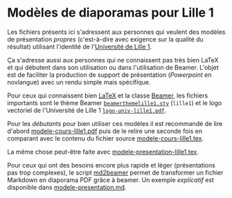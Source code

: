 # Modèles de diaporamas pour Lille 1

Les fichiers présents ici s'adressent aux personnes qui veulent des modèles de
présentation *propres* (c'est-à-dire avec exigence sur la qualité du résultat)
utilisant l'identité de l'[Université de Lille 1](http://www.univ-lille1.fr).

Ça s'adresse aussi aux personnes qui ne connaissent pas très bien LaTeX et qui
débutent dans son utilisation ou dans l'utilisation de Beamer. L'objet est de
faciliter la production de support de présentation (*Powerpoint* en novlangue)
avec un rendu simple mais spécifique.

Pour ceux qui connaissent bien [LaTeX](http://www.latex-project.org) et la
classe [Beamer](https://bitbucket.org/rivanvx/beamer/wiki/Home), les fichiers
importants sont le thème Beamer
[`beamerthemelille1.sty`](beamerthemelille1.sty) (`lille1`) et le logo
vectoriel de l'Université de Lille 1
[`logo-univ-lille1.pdf`](logo-univ-lille1.pdf).

Pour les *débutants* pour bien utiliser ces modèles il est recommandé de lire
d'abord [modele-cours-lille1.pdf](modele-cours-lille1.pdf) puis de le relire
une seconde fois en comparant avec le contenu du fichier source
[modele-cours-lille1.tex](modele-cours-lille1.tex).

La même chose peut-être faite avec
[modele-presentation-lille1.tex](modele-presentation-lille1.tex).

Pour ceux qui ont des besoins encore plus rapide et léger (présentations pas
trop complexes), le script [md2beamer](md2beamer) permet de transformer un
fichier Markdown en diaporama PDF grâce à beamer. Un exemple *explicatif* est
disponible dans [modele-presentation.md](modele-presentation.md).
